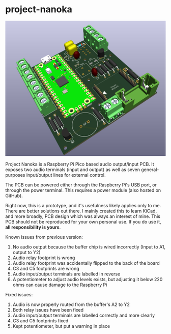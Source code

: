 # project-nanoka
![KiCad 3D render](/assets/3d-render.png)

Project Nanoka is a Raspberry Pi Pico based audio output/input PCB. It exposes two audio terminals (input and output) as well as seven general-purposes input/output lines for external control. 

The PCB can be powered either through the Raspberry Pi's USB port, or through the power terminal. This requires a power module (also hosted on GitHub).

Right now, this is a prototype, and it's usefulness likely applies only to me. There are better solutions out there. I mainly created this to learn KiCad, and more broadly, PCB design which was always an interest of mine. This PCB should not be reproduced for your own personal use. If you do use it, **all responsibility is yours**. 

Known issues from previous version:
1. No audio output because the buffer chip is wired incorrectly (Input to A1, output to Y2)
2. Audio relay footprint is wrong
3. Audio relay footprint was accidentally flipped to the back of the board
4. C3 and C5 footprints are wrong
5. Audio input/output terminals are labelled in reverse
6. A potentiometer to adjust audio levels exists, but adjusting it below 220 ohms can cause damage to the Raspberry Pi

Fixed issues:
1. Audio is now properly routed from the buffer's A2 to Y2
2. Both relay issues have been fixed
3. Audio input/output terminals are labelled correctly and more clearly
4. C3 and C5 footprints fixed
5. Kept potentiometer, but put a warning in place
